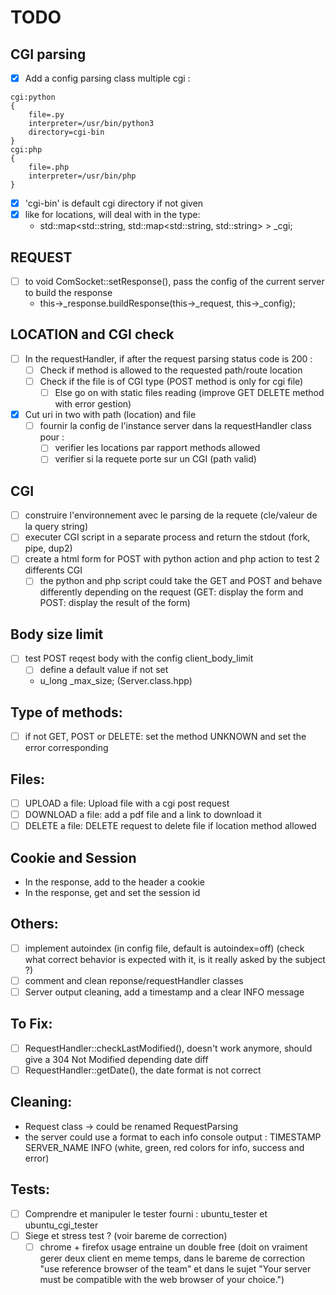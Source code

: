 # TODO

## CGI parsing
* [X] Add a config parsing class multiple cgi :
```
cgi:python
{
    file=.py
    interpreter=/usr/bin/python3
    directory=cgi-bin
}
cgi:php
{
    file=.php
    interpreter=/usr/bin/php
}
```
* [X] 'cgi-bin' is default cgi directory if not given
* [X] like for locations, will deal with in the type:
  * std::map<std::string, std::map<std::string, std::string> >	_cgi;

## REQUEST
* [ ] to void	ComSocket::setResponse(), pass the config of the current server to build the response
  * this->_response.buildResponse(this->_request, this->_config);

## LOCATION and CGI check
* [ ] In the requestHandler, if after the request parsing status code is 200 :
  * [ ] Check if method is allowed to the requested path/route location
  * [ ] Check if the file is of CGI type (POST method is only for cgi file)
    * [ ] Else go on with static files reading (improve GET DELETE method with error gestion)
* [x] Cut uri in two with path (location) and file
  * [ ] fournir la config de l'instance server dans la requestHandler class pour :
    * [ ] verifier les locations par rapport methods allowed
    * [ ] verifier si la requete porte sur un CGI (path valid)

## CGI
* [ ] construire l'environnement avec le parsing de la requete (cle/valeur de la query string)
* [ ] executer CGI script in a separate process and return the stdout (fork, pipe, dup2)
* [ ] create a html form for POST with python action and php action to test 2 differents CGI
    * [ ] the python and php script could take the GET and POST and behave differently depending on the request 
          (GET: display the form and POST: display the result of the form)

## Body size limit
* [ ] test POST reqest body with the config client_body_limit
  * [ ] define a default value if not set
  * u_long _max_size; (Server.class.hpp)

## Type of methods:
* [ ] if not GET, POST or DELETE: set the method UNKNOWN and set the error corresponding

## Files:
* [ ] UPLOAD a file: Upload file with a cgi post request
* [ ] DOWNLOAD a file: add a pdf file and a link to download it
* [ ] DELETE a file: DELETE request to delete file if location method allowed

## Cookie and Session
* In the response, add to the header a cookie
* In the response, get and set the session id

## Others:
* [ ] implement autoindex (in config file, default is autoindex=off) (check what correct behavior is expected with it, is it really asked by the subject ?)
* [ ] comment and clean reponse/requestHandler classes
* [ ] Server output cleaning, add a timestamp and a clear INFO message 

## To Fix:
* [ ] RequestHandler::checkLastModified(), doesn't work anymore, should give a 304 Not Modified depending date diff
* [ ] RequestHandler::getDate(), the date format is not correct

## Cleaning:
* Request class -> could be renamed RequestParsing
* the server could use a format to each info console output : TIMESTAMP SERVER_NAME INFO (white, green, red colors for info, success and error)

## Tests:
* [ ] Comprendre et manipuler le tester fourni : ubuntu_tester et ubuntu_cgi_tester
* [ ] Siege et stress test ? (voir bareme de correction)
  * [ ] chrome + firefox usage entraine un double free (doit on vraiment gerer deux client en meme temps, dans le bareme de correction
  "use reference browser of the team" et dans le sujet "Your server must be compatible with the web browser of your choice.")
